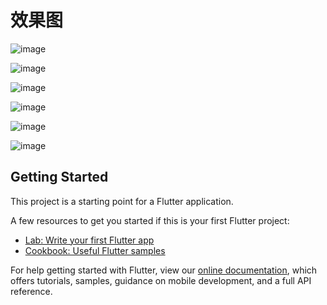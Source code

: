 # 效果图

![image](https://github.com/yzxzm/flutter_shop/tree/master/images/a.jpeg)

![image](https://github.com/yzxzm/flutter_shop/tree/master/images/b.png)

![image](https://github.com/yzxzm/flutter_shop/tree/master/images/c.png)

![image](https://github.com/yzxzm/flutter_shop/tree/master/images/d.png)

![image](https://github.com/yzxzm/flutter_shop/tree/master/images/e.png)

![image](https://github.com/yzxzm/flutter_shop/tree/master/images/f.png)



## Getting Started

This project is a starting point for a Flutter application.

A few resources to get you started if this is your first Flutter project:

- [Lab: Write your first Flutter app](https://flutter.io/docs/get-started/codelab)
- [Cookbook: Useful Flutter samples](https://flutter.io/docs/cookbook)

For help getting started with Flutter, view our 
[online documentation](https://flutter.io/docs), which offers tutorials, 
samples, guidance on mobile development, and a full API reference.
